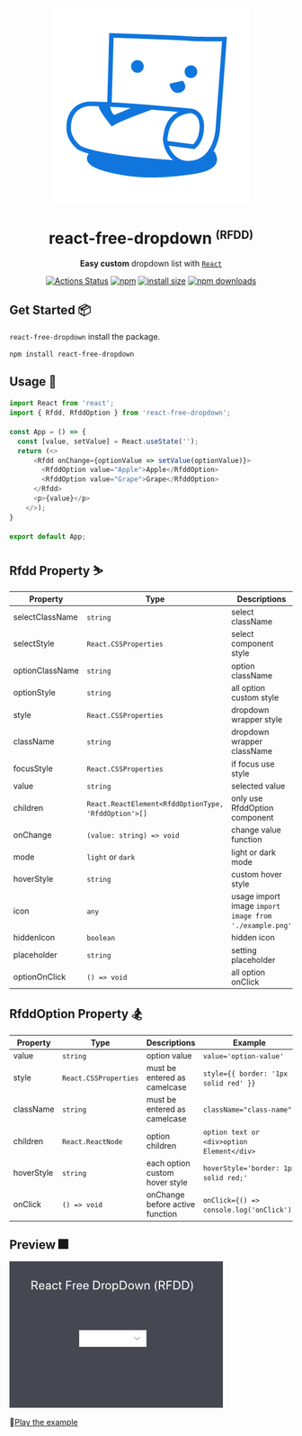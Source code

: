<div align="center">
  <img src="./public/RFDD_logo.png" alt="react free fropdown logo" />
</div>
<h1 align="center">react-free-dropdown <small><sup>(RFDD)</sup></small></h1>
<div align="center">

**Easy custom** dropdown list with [`React`](https://facebook.github.io/react/)

[![Actions Status](https://github.com/flamingotiger/react-free-dropdown/workflows/react-free-dropdown-ci/badge.svg)](https://github.com/flamingotiger/react-free-dropdown/actions)
[![npm](https://img.shields.io/npm/v/react-free-dropdown.svg)](https://www.npmjs.com/package/react-free-dropdown)
[![install size](https://packagephobia.now.sh/badge?p=react-free-dropdown)](https://packagephobia.now.sh/result?p=react-free-dropdown)
[![npm downloads](https://img.shields.io/npm/dm/react-free-dropdown.svg?style=flat-square)](http://npm-stat.com/charts.html?package=react-free-dropdown)

</div>

## Get Started 📦
`react-free-dropdown` install the package.

```shell
npm install react-free-dropdown
```

## Usage 📃

```javascript jsx
import React from 'react';
import { Rfdd, RfddOption } from 'react-free-dropdown';

const App = () => {
  const [value, setValue] = React.useState('');
  return (<>
      <Rfdd onChange={optionValue => setValue(optionValue)}>
        <RfddOption value="Apple">Apple</RfddOption>
        <RfddOption value="Grape">Grape</RfddOption>    
      </Rfdd>
      <p>{value}</p>
    </>);
}

export default App;
```

## Rfdd Property ⛷

| Property  | Type | Descriptions | Example |
| ------------- | ------------- | ------------- | ------------- |
| selectClassName | `string` | select className | `selectClassName="select-classname"` |
| selectStyle  | `React.CSSProperties`  | select component style | `selectStyle={{border: '1px solid red'}}` | 
| optionClassName | `string` | option className | `optionClassName="option-classname"` |
| optionStyle | `string` | all option custom style | `optionStyle='border: 1px solid red;'` |
| style  | `React.CSSProperties`  | dropdown wrapper style | `style={{border: '1px solid red'}}` |
| className | `string` | dropdown wrapper className | `className="wrapper-classname"` |
| focusStyle  | `React.CSSProperties`  | if focus use style | `focusStyle={{border: '1px solid red'}}` | 
| value | `string` | selected value | `value={value}` |
| children | `React.ReactElement<RfddOptionType, 'RfddOption'>[]` | only use RfddOption component | `<RfddOption>option</RfddOption>`|
| onChange | `(value: string) => void` | change value function | `onChange={(optionValue) => setValue(optionValue)}`|
| mode | `light` or `dark` | light or dark mode | `mode='dark'`|
| hoverStyle | `string` | custom hover style | `hoverStyle='border: 1px solid red;'` |
| icon | `any` | usage import image `import image from './example.png'` | `icon={image}` |
| hiddenIcon | `boolean` | hidden icon | `hiddenIcon={true}` |
| placeholder | `string` | setting placeholder | `placeholder='area'` |
| optionOnClick | `() => void` | all option onClick | `optionOnClick={() => console.log('onClick')}`|

## RfddOption Property 🏂

| Property  | Type | Descriptions | Example |
| ------------- | ------------- | ------------- | ------------- |
| value | `string` | option value | `value='option-value'`|
| style  | `React.CSSProperties`  | must be entered as camelcase | `style={{ border: '1px solid red' }}`|
| className  | `string`  | must be entered as camelcase | `className="class-name"`|
| children | `React.ReactNode` | option children | `option text or <div>option Element</div>`|
| hoverStyle | `string` | each option custom hover style | `hoverStyle='border: 1px solid red;'` |
| onClick | `() => void` | onChange before active function | `onClick={() => console.log('onClick')}` |

## Preview 🎆

![react-free-dropdown preview](./public/react-free-dropdown-example.gif)

🔎[Play the example](https://react-free-dropdown.netlify.com/?path=/story/drop-down-basic--light-mode)

